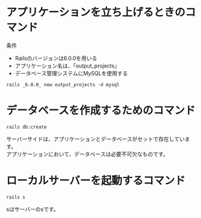 # アプリケーションを立ち上げるときのコマンド
条件
- Railsのバージョンは6.0.0を用いる
- アプリケーション名は、「output_projects」
- データベース管理システムにMySQLを使用する

```
rails _6.0.0_ new output_projects -d mysql
```

# データベースを作成するためのコマンド

```
rails db:create
```
サーバーサイドは、アプリケーションとデータベースがセットで存在しています。<br>
アプリケーションにおいて、データベースは必要不可欠なものです。<br>

# ローカルサーバーを起動するコマンド
```
rails s
```
sはサーバーのsです。
